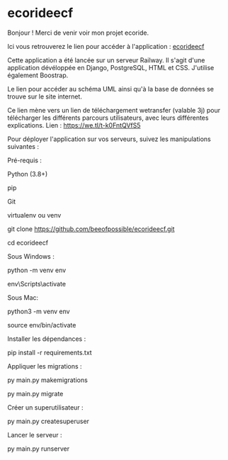 ﻿# ecorideecf

Bonjour ! 
Merci de venir voir mon projet ecoride. 
 
Ici vous retrouverez le lien pour accéder à l'application : [ecorideecf](https://ecorideecf-production.up.railway.app/)

Cette application a été lancée sur un serveur Railway. 
Il s'agit d'une application dévéloppée en Django, PostgreSQL, HTML et CSS. J'utilise également Boostrap. 

Le lien pour accéder au schéma UML ainsi qu'à la base de données se trouve sur le site internet. 

Ce lien mène vers un lien de téléchargement wetransfer (valable 3j) pour télécharger les différents parcours utilisateurs, avec leurs différentes explications. 
Lien : https://we.tl/t-k0FntQVfS5



Pour déployer l'application sur vos serveurs, suivez les manipulations suivantes : 

Pré-requis : 

Python (3.8+)

pip 

Git

virtualenv ou venv

git clone https://github.com/beeofpossible/ecorideecf.git

cd ecorideecf

Sous Windows : 

python -m venv env

env\Scripts\activate


Sous Mac: 

python3 -m venv env

source env/bin/activate 

Installer les dépendances : 

pip install -r requirements.txt

Appliquer les migrations : 

py main.py makemigrations 

py main.py migrate 

Créer un superutilisateur :

py main.py createsuperuser

Lancer le serveur :

py main.py runserver

